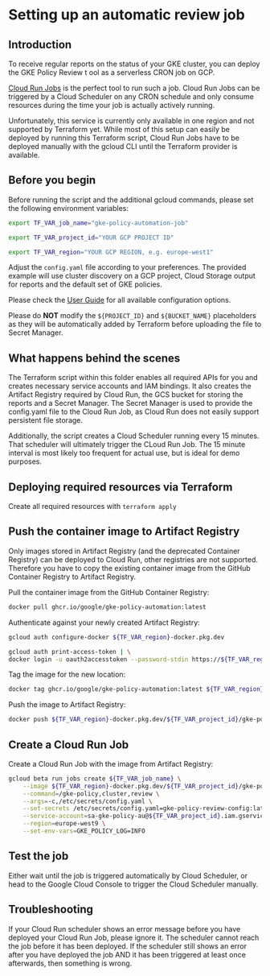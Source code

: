 # Setting up an automatic review job

## Introduction

To receive regular reports on the status of your GKE cluster, you can deploy the GKE Policy Review t
ool as a serverless CRON job on GCP.

[Cloud Run Jobs](https://cloud.google.com/run/docs/triggering/using-scheduler) is the perfect tool
to run such a job. Cloud Run Jobs can be triggered by a Cloud Scheduler on any CRON schedule and
only consume resources during the time your job is actually actively running.

Unfortunately, this service is currently only available in one region and not supported by Terraform
yet. While most of this setup can easily be deployed by running this Terraform script, Cloud Run
Jobs have to be deployed manually with the gcloud CLI until the Terraform provider is available.

## Before you begin

Before running the script and the additional gcloud commands, please set the following environment
variables:

```bash
export TF_VAR_job_name="gke-policy-automation-job"
```

```bash
export TF_VAR_project_id="YOUR GCP PROJECT ID"
```

```bash
export TF_VAR_region="YOUR GCP REGION, e.g. europe-west1"
```

Adjust the `config.yaml` file according to your preferences. The provided example will use cluster discovery
on a GCP project, Cloud Storage output for reports and the default set of GKE policies.

Please check the [User Guide](../docs/user-guide.md) for all available configuration options.

Please do **NOT** modify the `${PROJECT_ID}` and `${BUCKET_NAME}` placeholders as they will be automatically
added by Terraform before uploading the file to Secret Manager.

## What happens behind the scenes

The Terraform script within this folder enables all required APIs for you and creates necessary
service accounts and IAM bindings. It also creates the Artifact Registry required by Cloud Run,
the GCS bucket for storing the reports and a Secret Manager. The Secret Manager is used to provide
the config.yaml file to the Cloud Run Job, as Cloud Run does not easily support persistent file
storage.

Additionally, the script creates a Cloud Scheduler running every 15 minutes. That scheduler will
ultimately trigger the CLoud Run Job. The 15 minute interval is most likely too frequent for actual
use, but is ideal for demo purposes.

## Deploying required resources via Terraform

Create all required resources with `terraform apply`

## Push the container image to Artifact Registry

Only images stored in Artifact Registry (and the deprecated Container Registry) can be deployed to
Cloud Run, other registries are not supported. Therefore you have to copy the existing container
image from the GitHub Container Registry to Artifact Registry.

Pull the container image from the GitHub Container Registry:

```bash
docker pull ghcr.io/google/gke-policy-automation:latest
```

Authenticate against your newly created Artifact Registry:

```bash
gcloud auth configure-docker ${TF_VAR_region}-docker.pkg.dev
```

```bash
gcloud auth print-access-token | \
docker login -u oauth2accesstoken --password-stdin https://${TF_VAR_region}-docker.pkg.dev
```

Tag the image for the new location:

```bash
docker tag ghcr.io/google/gke-policy-automation:latest ${TF_VAR_region}-docker.pkg.dev/${TF_VAR_project_id}/gke-policy-automation-mirror/gke-policy-automation:1.0
```

Push the image to Artifact Registry:

```bash
docker push ${TF_VAR_region}-docker.pkg.dev/${TF_VAR_project_id}/gke-policy-automation-mirror/gke-policy-automation:1.0
```

## Create a Cloud Run Job

Create a Cloud Run Job with the image from Artifact Registry:

```bash
gcloud beta run jobs create ${TF_VAR_job_name} \
    --image ${TF_VAR_region}-docker.pkg.dev/${TF_VAR_project_id}/gke-policy-automation-mirror/gke-policy-automation:1.0\
    --command=/gke-policy,cluster,review \
    --args=-c,/etc/secrets/config.yaml \
    --set-secrets /etc/secrets/config.yaml=gke-policy-review-config:latest \
    --service-account=sa-gke-policy-au@${TF_VAR_project_id}.iam.gserviceaccount.com \
    --region=europe-west9 \
    --set-env-vars=GKE_POLICY_LOG=INFO
```

## Test the job

Either wait until the job is triggered automatically by Cloud Scheduler, or head to the Google Cloud
Console to trigger the Cloud Scheduler manually.

## Troubleshooting

If your Cloud Run scheduler shows an error message before you have deployed your Cloud Run Job,
please ignore it. The scheduler cannot reach the job before it has been deployed. If the scheduler
still shows an error after you have deployed the job AND it has been triggered at least once
afterwards, then something is wrong.
